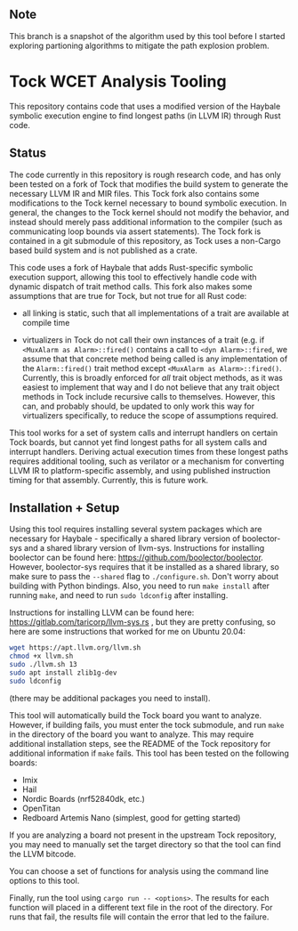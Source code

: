 ## Note
This branch is a snapshot of the algorithm used by this tool before I started exploring partioning
algorithms to mitigate the path explosion problem.

# Tock WCET Analysis Tooling

This repository contains code that uses a modified version of the Haybale symbolic execution
engine to find longest paths (in LLVM IR) through Rust code.

## Status

The code currently in this repository is rough research code, and has only been tested on a fork
of Tock that modifies the build system to generate the necessary LLVM IR and MIR files. This Tock
fork also contains some modifications to the Tock kernel necessary to bound symbolic execution. In general,
the changes to the Tock kernel should not modify the behavior, and instead should merely pass additional
information to the compiler (such as communicating loop bounds via assert statements). The Tock fork
is contained in a git submodule of this repository, as Tock uses a non-Cargo based build system and is not
published as a crate.

This code uses a fork of Haybale that adds Rust-specific symbolic execution support,
allowing this tool to effectively handle code with dynamic dispatch of trait method calls.
This fork also makes some assumptions that are true for Tock, but not true for all Rust code:

- all linking is static, such that all implementations of a trait are available at compile time

- virtualizers in Tock do not call their own instances of a trait (e.g. if `<MuxAlarm as Alarm>::fired()`
  contains a call to `<dyn Alarm>::fired`, we assume that that concrete method being called is any
  implementation of the `Alarm::fired()` trait method except `<MuxAlarm as Alarm>::fired()`.
  Currently, this is broadly enforced for *all* trait object methods, as it was easiest to implement that
  way and I do not believe that any trait object methods in Tock include recursive calls to themselves.
  However, this can, and probably should, be updated to only work this way for virtualizers specifically,
  to reduce the scope of assumptions required.

This tool works for a set of system calls and interrupt handlers on certain Tock boards, but cannot yet
find longest paths for all system calls and interrupt handlers. Deriving actual execution times from
these longest paths requires additional tooling, such as verilator or a mechanism for converting LLVM IR
to platform-specific assembly, and using published instruction timing for that assembly. Currently, this
is future work.

## Installation + Setup

Using this tool requires installing several system packages which are necessary for Haybale - specifically
a shared library version of boolector-sys and a shared library version of llvm-sys. Instructions for installing
boolector can be found here: https://github.com/boolector/boolector. However, boolector-sys requires that it be installed
as a shared library, so make sure to pass the `--shared` flag to `./configure.sh`. Don't worry about building with Python
bindings. Also, you need to run `make install` after running `make`, and need to run `sudo ldconfig` after installing.

Instructions for installing LLVM can be found here: https://gitlab.com/taricorp/llvm-sys.rs ,
but they are pretty confusing, so here are some instructions that worked for me on Ubuntu 20.04:

```bash
wget https://apt.llvm.org/llvm.sh
chmod +x llvm.sh
sudo ./llvm.sh 13
sudo apt install zlib1g-dev
sudo ldconfig
```
(there may be additional packages you need to install).

This tool will automatically build the Tock board you want to analyze. However, if building fails,
you must enter the tock submodule, and run `make` in the directory of the board you want to analyze.
This may require additional installation steps, see the README of the Tock repository for additional information
if `make` fails.
This tool has been tested on the following boards:
- Imix
- Hail
- Nordic Boards (nrf52840dk, etc.)
- OpenTitan
- Redboard Artemis Nano (simplest, good for getting started)

If you are analyzing a board not present in the upstream Tock repository, you may need to manually
set the target directory so that the tool can find the LLVM bitcode.

You can choose a set of functions for analysis using the command line options to this tool.

Finally, run the tool using `cargo run -- <options>`. The results for each function will placed in a different text file in the root of the directory.
For runs that fail, the results file will contain the error that led to the failure.

